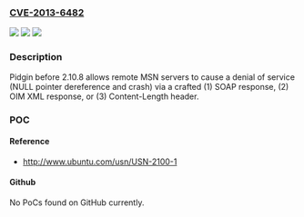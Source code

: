 ### [CVE-2013-6482](https://cve.mitre.org/cgi-bin/cvename.cgi?name=CVE-2013-6482)
![](https://img.shields.io/static/v1?label=Product&message=n%2Fa&color=blue)
![](https://img.shields.io/static/v1?label=Version&message=n%2Fa&color=blue)
![](https://img.shields.io/static/v1?label=Vulnerability&message=n%2Fa&color=brighgreen)

### Description

Pidgin before 2.10.8 allows remote MSN servers to cause a denial of service (NULL pointer dereference and crash) via a crafted (1) SOAP response, (2) OIM XML response, or (3) Content-Length header.

### POC

#### Reference
- http://www.ubuntu.com/usn/USN-2100-1

#### Github
No PoCs found on GitHub currently.

